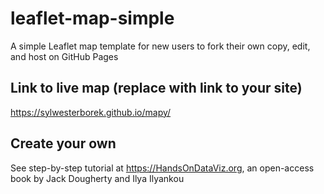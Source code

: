 # leaflet-map-simple
A simple Leaflet map template for new users to fork their own copy, edit, and host on GitHub Pages

## Link to live map (replace with link to your site)
https://sylwesterborek.github.io/mapy/

## Create your own
See step-by-step tutorial at https://HandsOnDataViz.org, an open-access book by Jack Dougherty and Ilya Ilyankou
